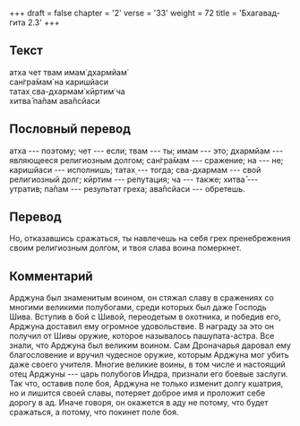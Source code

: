 +++
draft = false
chapter = '2'
verse = '33'
weight = 72
title = 'Бхагавад-гита 2.3'
+++
## Текст

атха чет твам имам̇ дхармйам̇  
сан̇гра̄мам̇ на каришйаси  
татах̣ сва-дхармам̇ кӣртим̇ ча  
хитва̄ па̄пам ава̄псйаси

## Пословный перевод

атха --- поэтому; чет --- если; твам --- ты; имам --- это; дхармйам ---
являющееся религиозным долгом; сан̇гра̄мам --- сражение; на --- не;
каришйаси --- исполнишь; татах̣ --- тогда; сва-дхармам --- свой
религиозный долг; кӣртим --- репутация; ча --- также; хитва̄ --- утратив;
па̄пам --- результат греха; ава̄псйаси --- обретешь.

## Перевод

Но, отказавшись сражаться, ты навлечешь на себя грех пренебрежения своим
религиозным долгом, и твоя слава воина померкнет.

## Комментарий

Арджуна был знаменитым воином, он стяжал славу в сражениях со многими
великими полубогами, среди которых был даже Господь Шива. Вступив в бой
с Шивой, переодетым в охотника, и победив его, Арджуна доставил ему
огромное удовольствие. В награду за это он получил от Шивы оружие,
которое называлось пашупата-астра. Все знали, что Арджуна был великим
воином. Сам Дроначарья даровал ему благословение и вручил чудесное
оружие, которым Арджуна мог убить даже своего учителя. Многие великие
воины, в том числе и настоящий отец Арджуны --- царь полубогов Индра,
признали его боевые заслуги. Так что, оставив поле боя, Арджуна не
только изменит долгу кшатрия, но и лишится своей славы, потеряет доброе
имя и проложит себе дорогу в ад. Иначе говоря, он окажется в аду не
потому, что будет сражаться, а потому, что покинет поле боя.

